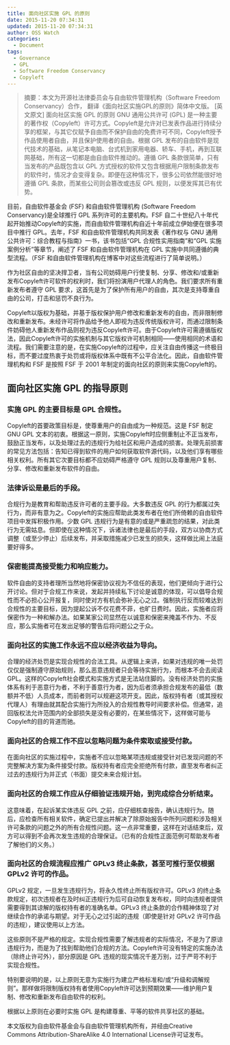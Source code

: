 ```yaml
---
title: 面向社区实施 GPL 的原则
date: 2015-11-20 07:34:31
updated: 2015-11-20 07:34:31
author: OSS Watch
categories:
  - Document
tags:
  - Governance
  - GPL
  - Software Freedom Conservancy
  - Copyleft
---
```


> 摘要：本文为开源社法律委员会与自由软件管理机构（Software Freedom Conservancy）合作， 翻译《面向社区实施GPL的原则》简体中文版。 [英文原文]  面向社区实施 GPL 的原则 GNU 通用公共许可 (GPL) 是一种主要的著作权（Copyleft）许可方式。Copyleft是允许对已发表作品进行持续分享的框架，与其它仅赋予自由而不保护自由的免费许可不同，Copyleft授予作品使用者自由，并且保护使用者的自由。根据 GPL 发布的自由软件是现代技术的基础，从笔记本电脑、台式机到家用电器、轿车、手机，再到互联网基础，所有这一切都是由自由软件推动的。遵循 GPL 条款很简单，只有当发布的产品既包含以 GPL 方式授权的软件又包含根据用户限制条款发布的软件时，情况才会变得复杂。即便在这种情况下，很多公司依然能很好地遵循 GPL 条款，而某些公司则会篡改或违反 GPL 规则，以便发挥其已有优势。

<!-- more -->

目前，自由软件基金会 (FSF) 和自由软件管理机构 (Software Freedom Conservancy)是全球推行 GPL 系列许可的主要机构。FSF 自二十世纪八十年代起开始推动Copyleft的实施，而自由软件管理机构自近十年前成立伊始便在很多项目中推行 GPL。去年，FSF 和自由软件管理机构共同发表《著作权与 GNU 通用公共许可：综合教程与指南》一书，该书包括“GPL 合规性实用指南”和“GPL 实施案例分析”等章节，阐述了 FSF 和自由软件管理机构在 GPL 实施中共同遵循的典型流程。（FSF 和自由软件管理机构在博客中对这些流程进行了简单说明。）

作为社区自由的坚决捍卫者，当有公司妨碍用户行使复制、分享、修改和/或重新发布Copyleft许可软件的权利时，我们将扮演用户代理人的角色。我们要求所有重新发布者遵守 GPL 要求，这首先是为了保护所有用户的自由，其次是支持尊重自由的公司，打击和惩罚不良行为。

Copyleft以版权为基础，并基于版权保护用户修改和重新发布的自由，而非限制修改和重新发布。未经许可将作品给予他人即视为违反传统版权许可，而通过限制条件妨碍他人重新发布作品则视为违反Copyleft许可。由于Copyleft许可需遵循版权法，因此Copyleft许可的实施机制与其它版权许可机制相同——使用相同的术语和流程。我们需要注意的是，在实施Copyleft的过程中，应关注自由传播这一终极目标，而不要过度热衷于处罚或将版权体系中既有不公平合法化。因此，自由软件管理机构和 FSF 是按照 FSF 于 2001 年制定的面向社区的原则来实施Copyleft的。

## 面向社区实施 GPL 的指导原则

### 实施 GPL 的主要目标是 GPL 合规性。
Copyleft的首要政策目标是，使尊重用户的自由成为一种规范。这是 FSF 制定 GNU GPL 文本的初衷。根据这一原则，实施Copyleft时应侧重制止不正当发布，鼓励正当发布，以及处理过去的违规行为给社区和用户造成的损害。处理先前损害的常见方法包括：告知已得到软件的用户如何获取软件源代码，以及他们享有哪些相关权利。所有其它次要目标都不应妨碍严格遵守 GPL 规则以及尊重用户复制、分享、修改和重新发布软件的自由。

### 法律诉讼是最后的手段。
合规行为是教育和帮助违反许可者的主要手段。大多数违反 GPL 的行为都属过失行为，而非有意为之。Copyleft的实施应帮助此类发布者在他们所倚赖的自由软件项目中发挥积极作用。少数 GPL 违规行为是有意的或是严重疏忽的结果，对此类行为无需姑息。但即使在这种情况下，诉诸法律也是最后的手段，双方以协商方式调整（或至少停止）后续发布，并采取措施减少已发生的损失，这样做比闹上法庭要好得多。

### 保密能提高接受能力和响应能力。
软件自由的支持者理所当然地将保密协议视为不信任的表现，他们更倾向于进行公开讨论。但对于合规工作来说，发起并持续私下讨论是诚意的体现，可以倡导合规性而不必担心公开报复，同时使对方有机会弥补无心之过。强制执行反而较难达到合规性的主要目标，因为提起公诉不仅花费不菲，也旷日费时。因此，实施者应将保密作为一种和解办法。如果某家公司显然在以诚意和保密来掩盖不作为、不反应，那么实施者可在发出足够的警告后将问题公之于众。

### 面向社区的实施工作永远不应以经济收益为导向。
合理的经济处罚是实现合规性的合法工具。从逻辑上来讲，如果对违规的唯一处罚仅仅是强制遵守原始规则，那么恶意违规者只会等待实施行为，而根本不会去阅读 GPL。这样的Copyleft社会模式和实施方式是无法站住脚的。没有经济处罚的实施体系有利于恶意行为者，不利于善意行为者，因为后者须承担合规发布的最低（数额并不低）人员成本，而前者则可以规避这项开支。因此，版权持有者（或其授权代理人）有理由就其配合实施行为所投入的合规性教导时间要求补偿。但通常，追回版权法允许范围内的全部损失是没有必要的，在某些情况下，这样做可能与Copyleft的目的背道而驰。

### 面向社区的合规工作不应以忽略问题为条件索取或接受付款。
在面向社区的实施过程中，实施者不应以忽略某项违规或接受针对已发现问题的不完整解决方案为条件接受付款。版权持有者应完全拒绝所有付款，直至发布者纠正过去的违规行为并正式（书面）提交未来合规计划。

### 面向社区的合规工作应从仔细验证违规开始，到完成综合分析结束。
这意味着，在起诉某实体违反 GPL 之前，应仔细核查报告，确认违规行为。随后，应检查所有相关软件，确定已提出并解决了除原始报告中所列问题和涉及相关许可条款的问题之外的所有合规性问题。这一点非常重要，这样在对话结束后，双方可以得到不会再次发生违规的合理保证。（已有的合规性正面范例可帮助发布者了解他们的义务。）

### 面向社区的合规流程应推广 GPLv3 终止条款，甚至可推行至仅根据 GPLv2 许可的作品。
GPLv2 规定，一旦发生违规行为，将永久性终止所有版权许可。GPLv3 的终止条款规定，初次违规者在及时纠正违规行为后可自动恢复发布权，同时向违规者提供需要得到其谅解的版权持有者的准确名单。GPLv3 终止条款的合作精神体现了对继续合作的承诺与期望。对于无心之过引起的违规（即使是针对 GPLv2 许可作品的违规），建议使用以上方法。

这些原则不是严格的规定。实现合规性需要了解违规者的实际情况，不是为了原谅违规行为，而是为了找到帮助他们合规的方法。Copyleft许可没有特定的实施办法（除终止许可外），部分原因是 GPL 违规的现实情况千差万别，过于严苛不利于实现合规性。

特别要说明的是，以上原则无意为实施行为建立严格标准和/或“升级和调解规则”。那样做将限制版权持有者使用Copyleft许可达到预期效果——维护用户复制、修改和重新发布自由软件的权利。

根据以上原则在必要时实施 GPL 是构建尊重、平等的软件共享社区的基础。

本文版权为自由软件基金会与自由软件管理机构所有，并经由Creative Commons Attribution-ShareAlike 4.0 International License许可证发布。
